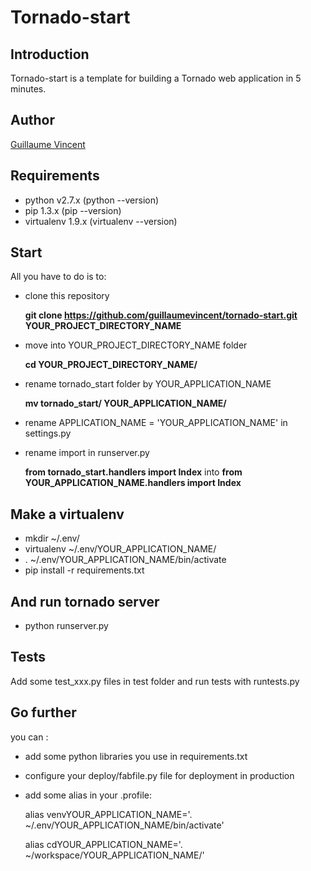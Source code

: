 Tornado-start
=============

Introduction
------------
Tornado-start is a template for building a Tornado web application in 5 minutes.

Author
------
[Guillaume Vincent](guillaumevincent.com)

Requirements
------------
*  python v2.7.x (python --version)
*  pip 1.3.x (pip --version)
*  virtualenv 1.9.x (virtualenv --version)

Start
-----
All you have to do is to:

*  clone this repository 

    __git clone https://github.com/guillaumevincent/tornado-start.git YOUR_PROJECT_DIRECTORY_NAME__

*  move into YOUR_PROJECT_DIRECTORY_NAME folder

    __cd YOUR_PROJECT_DIRECTORY_NAME/__

*  rename tornado_start folder by YOUR_APPLICATION_NAME

    __mv tornado_start/ YOUR_APPLICATION_NAME/__

*  rename APPLICATION_NAME = 'YOUR_APPLICATION_NAME' in settings.py

*  rename import in runserver.py

    __from tornado_start.handlers import Index__ into __from YOUR_APPLICATION_NAME.handlers import Index__

Make a virtualenv
-----------------
*  mkdir ~/.env/
*  virtualenv ~/.env/YOUR_APPLICATION_NAME/
*  . ~/.env/YOUR_APPLICATION_NAME/bin/activate
*  pip install -r requirements.txt

And run tornado server
-------------------
*  python runserver.py

Tests
-----
Add some test_xxx.py files in test folder and run tests with runtests.py

Go further
----------
you can :

*  add some python libraries you use in requirements.txt
*  configure your deploy/fabfile.py file for deployment in production
*  add some alias in your .profile:

    alias venvYOUR_APPLICATION_NAME='. ~/.env/YOUR_APPLICATION_NAME/bin/activate'

    alias cdYOUR_APPLICATION_NAME='. ~/workspace/YOUR_APPLICATION_NAME/'
